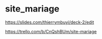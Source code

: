 # site_mariage
https://slides.com/thierrymbuyi/deck-2/edit

https://trello.com/b/CnQshBUm/site-mariage

